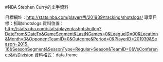 
#NBA Stephen Curry的出手資料  


目標網址：http://stats.nba.com/player/#!/201939/tracking/shotslogs/
專案目標：抓取shotslogs
資料位置：http://stats.nba.com/stats/playerdashptshotlog?DateFrom&DateTo&GameSegment&LastNGames=0&LeagueID=00&Location&Month=0&OpponentTeamID=0&Outcome&Period=0&PlayerID=201939&Season=2015-16&SeasonSegment&SeasonType=Regular+Season&TeamID=0&VsConference&VsDivision
資料格式：data.frame


